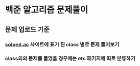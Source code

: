# 백준 알고리즘 문제풀이


## 문제 업로드 기준

### [solved.ac](https://solved.ac/en/class) 사이트에 표기 된 class 별로 문제 풀어보기
### class외의 문제를 풀었을 경우에는 etc 패키지에 따로 분류하기